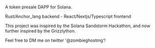 A token presale DAPP for Solana.

Rust/Anchor_lang backend - React/Nextjs/Typescript frontend

This project was inspired by the Solana Sandstorm Hackathon, and now further inspired by the Grizzlython.

Feel free to DM me on twitter '@zombieghostmg'!
